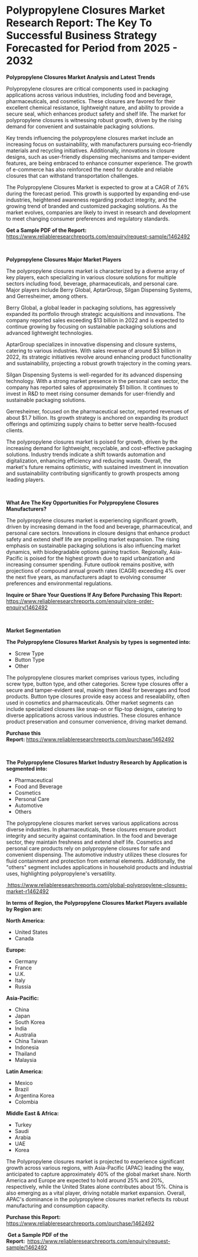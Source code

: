 <p><h1>Polypropylene Closures Market Research Report: The Key To Successful Business Strategy Forecasted for Period from 2025 - 2032</h1></p><p><strong>Polypropylene Closures Market Analysis and Latest Trends</strong></p>
<p><p>Polypropylene closures are critical components used in packaging applications across various industries, including food and beverage, pharmaceuticals, and cosmetics. These closures are favored for their excellent chemical resistance, lightweight nature, and ability to provide a secure seal, which enhances product safety and shelf life. The market for polypropylene closures is witnessing robust growth, driven by the rising demand for convenient and sustainable packaging solutions. </p><p>Key trends influencing the polypropylene closures market include an increasing focus on sustainability, with manufacturers pursuing eco-friendly materials and recycling initiatives. Additionally, innovations in closure designs, such as user-friendly dispensing mechanisms and tamper-evident features, are being embraced to enhance consumer experience. The growth of e-commerce has also reinforced the need for durable and reliable closures that can withstand transportation challenges.</p><p>The Polypropylene Closures Market is expected to grow at a CAGR of 7.6% during the forecast period. This growth is supported by expanding end-use industries, heightened awareness regarding product integrity, and the growing trend of branded and customized packaging solutions. As the market evolves, companies are likely to invest in research and development to meet changing consumer preferences and regulatory standards.</p></p>
<p><strong>Get a Sample PDF of the Report:&nbsp;</strong> <a href="https://www.reliableresearchreports.com/enquiry/request-sample/1462492?utm_campaign=3386&utm_medium=2&utm_source=Github&utm_content=ia&utm_term=19042025&utm_id=polypropylene-closures">https://www.reliableresearchreports.com/enquiry/request-sample/1462492</a></p>
<p>&nbsp;</p>
<p><strong>Polypropylene Closures Major Market Players</strong></p>
<p><p>The polypropylene closures market is characterized by a diverse array of key players, each specializing in various closure solutions for multiple sectors including food, beverage, pharmaceuticals, and personal care. Major players include Berry Global, AptarGroup, Silgan Dispensing Systems, and Gerresheimer, among others.</p><p>Berry Global, a global leader in packaging solutions, has aggressively expanded its portfolio through strategic acquisitions and innovations. The company reported sales exceeding $13 billion in 2022 and is expected to continue growing by focusing on sustainable packaging solutions and advanced lightweight technologies.</p><p>AptarGroup specializes in innovative dispensing and closure systems, catering to various industries. With sales revenue of around $3 billion in 2022, its strategic initiatives revolve around enhancing product functionality and sustainability, projecting a robust growth trajectory in the coming years.</p><p>Silgan Dispensing Systems is well-regarded for its advanced dispensing technology. With a strong market presence in the personal care sector, the company has reported sales of approximately $1 billion. It continues to invest in R&D to meet rising consumer demands for user-friendly and sustainable packaging solutions.</p><p>Gerresheimer, focused on the pharmaceutical sector, reported revenues of about $1.7 billion. Its growth strategy is anchored on expanding its product offerings and optimizing supply chains to better serve health-focused clients.</p><p>The polypropylene closures market is poised for growth, driven by the increasing demand for lightweight, recyclable, and cost-effective packaging solutions. Industry trends indicate a shift towards automation and digitalization, enhancing efficiency and reducing waste. Overall, the market's future remains optimistic, with sustained investment in innovation and sustainability contributing significantly to growth prospects among leading players.</p></p>
<p>&nbsp;</p>
<p><strong>What Are The Key Opportunities For Polypropylene Closures Manufacturers?</strong></p>
<p><p>The polypropylene closures market is experiencing significant growth, driven by increasing demand in the food and beverage, pharmaceutical, and personal care sectors. Innovations in closure designs that enhance product safety and extend shelf life are propelling market expansion. The rising emphasis on sustainable packaging solutions is also influencing market dynamics, with biodegradable options gaining traction. Regionally, Asia-Pacific is poised for the highest growth due to rapid urbanization and increasing consumer spending. Future outlook remains positive, with projections of compound annual growth rates (CAGR) exceeding 4% over the next five years, as manufacturers adapt to evolving consumer preferences and environmental regulations.</p></p>
<p><strong>Inquire or Share Your Questions If Any Before Purchasing This Report:</strong> <a href="https://www.reliableresearchreports.com/enquiry/pre-order-enquiry/1462492?utm_campaign=3386&utm_medium=2&utm_source=Github&utm_content=ia&utm_term=19042025&utm_id=polypropylene-closures">https://www.reliableresearchreports.com/enquiry/pre-order-enquiry/1462492</a></p>
<p>&nbsp;</p>
<p><strong>Market Segmentation</strong></p>
<p><strong>The Polypropylene Closures Market Analysis by types is segmented into:</strong></p>
<p><ul><li>Screw Type</li><li>Button Type</li><li>Other</li></ul></p>
<p><p>The polypropylene closures market comprises various types, including screw type, button type, and other categories. Screw type closures offer a secure and tamper-evident seal, making them ideal for beverages and food products. Button type closures provide easy access and resealability, often used in cosmetics and pharmaceuticals. Other market segments can include specialized closures like snap-on or flip-top designs, catering to diverse applications across various industries. These closures enhance product preservation and consumer convenience, driving market demand.</p></p>
<p><strong>Purchase this Report:&nbsp;</strong><a href="https://www.reliableresearchreports.com/purchase/1462492?utm_campaign=3386&utm_medium=2&utm_source=Github&utm_content=ia&utm_term=19042025&utm_id=polypropylene-closures">https://www.reliableresearchreports.com/purchase/1462492</a></p>
<p>&nbsp;</p>
<p><strong>The Polypropylene Closures Market Industry Research by Application is segmented into:</strong></p>
<p><ul><li>Pharmaceutical</li><li>Food and Beverage</li><li>Cosmetics</li><li>Personal Care</li><li>Automotive</li><li>Others</li></ul></p>
<p><p>The polypropylene closures market serves various applications across diverse industries. In pharmaceuticals, these closures ensure product integrity and security against contamination. In the food and beverage sector, they maintain freshness and extend shelf life. Cosmetics and personal care products rely on polypropylene closures for safe and convenient dispensing. The automotive industry utilizes these closures for fluid containment and protection from external elements. Additionally, the "others" segment includes applications in household products and industrial uses, highlighting polypropylene's versatility.</p></p>
<p><a href="https://www.reliableresearchreports.com/global-polypropylene-closures-market-r1462492?utm_campaign=3386&utm_medium=2&utm_source=Github&utm_content=ia&utm_term=19042025&utm_id=polypropylene-closures">&nbsp;https://www.reliableresearchreports.com/global-polypropylene-closures-market-r1462492</a></p>
<p><strong>In terms of Region, the Polypropylene Closures Market Players available by Region are:</strong></p>
<p>
    <p> <strong> North America: </strong>
        <ul>
            <li>United States</li>
            <li>Canada</li>
        </ul>
        </p> 
    <p> <strong> Europe: </strong>
        <ul>
            <li>Germany</li>
            <li>France</li>
            <li>U.K.</li>
            <li>Italy</li>
            <li>Russia</li>
        </ul>
        </p> 
    <p> <strong> Asia-Pacific: </strong>
        <ul>
            <li>China</li>
            <li>Japan</li>
            <li>South Korea</li>
            <li>India</li>
            <li>Australia</li>
            <li>China Taiwan</li>
            <li>Indonesia</li>
            <li>Thailand</li>
            <li>Malaysia</li>
        </ul>
        </p> 
    <p> <strong> Latin America: </strong>
        <ul>
            <li>Mexico</li>
            <li>Brazil</li>
            <li>Argentina Korea</li>
            <li>Colombia</li>
        </ul>
        </p> 
    <p> <strong> Middle East & Africa: </strong>
        <ul>
            <li>Turkey</li>
            <li>Saudi</li>
            <li>Arabia</li>
            <li>UAE</li>
            <li>Korea</li>
        </ul>
    </p>
    </p>
<p><p>The Polypropylene closures market is projected to experience significant growth across various regions, with Asia-Pacific (APAC) leading the way, anticipated to capture approximately 40% of the global market share. North America and Europe are expected to hold around 25% and 20%, respectively, while the United States alone contributes about 15%. China is also emerging as a vital player, driving notable market expansion. Overall, APAC's dominance in the polypropylene closures market reflects its robust manufacturing and consumption capacity.</p></p>
<p><strong>Purchase this Report: </strong><a href="https://www.reliableresearchreports.com/purchase/1462492?utm_campaign=3386&utm_medium=2&utm_source=Github&utm_content=ia&utm_term=19042025&utm_id=polypropylene-closures">https://www.reliableresearchreports.com/purchase/1462492</a></p>
<p>&nbsp;<strong>Get a Sample PDF of the Report:&nbsp;&nbsp;</strong><a href="https://www.reliableresearchreports.com/enquiry/request-sample/1462492?utm_campaign=3386&utm_medium=2&utm_source=Github&utm_content=ia&utm_term=19042025&utm_id=polypropylene-closures">https://www.reliableresearchreports.com/enquiry/request-sample/1462492</a></p>
<p><strong></strong></p>
<p><p></p><p></p><p></p></p>